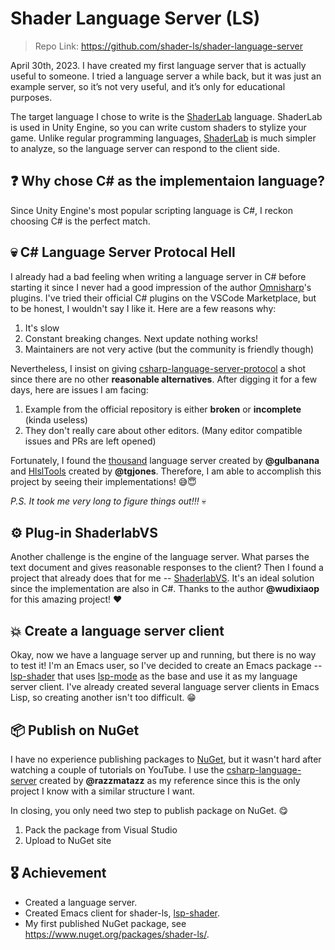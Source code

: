 # Shader Language Server (LS)


> Repo Link: https://github.com/shader-ls/shader-language-server

April 30th, 2023. I have created my first language server that is actually
useful to someone. I tried a language server a while back, but it was just
an example server, so it’s not very useful, and it’s only for educational
purposes.

The target language I chose to write is the [ShaderLab][] language.
ShaderLab is used in Unity Engine, so you can write custom shaders
to stylize your game. Unlike regular programming languages, [ShaderLab][]
is much simpler to analyze, so the language server can respond to the
client side.

<!-- more -->

## ❓ Why chose C# as the implementaion language?

Since Unity Engine's most popular scripting language is C#, I reckon
choosing C# is the perfect match.

## 💀 C# Language Server Protocal Hell

I already had a bad feeling when writing a language server in C#
before starting it since I never had a good impression of the
author [Omnisharp][]'s plugins. I've tried their official C# plugins
on the VSCode Marketplace, but to be honest, I wouldn't say I like it.
Here are a few reasons why:

1. It's slow
2. Constant breaking changes. Next update nothing works!
3. Maintainers are not very active (but the community is friendly though)

Nevertheless, I insist on giving [csharp-language-server-protocol][] a shot
since there are no other **reasonable alternatives**. After digging it for
a few days, here are issues I am facing:

1. Example from the official repository is either **broken** or **incomplete** (kinda useless)
2. They don't really care about other editors. (Many editor compatible issues and PRs are left opened)

Fortunately, I found the [thousand][] language server created by **@gulbanana** and [HlslTools][]
created by **@tgjones**. Therefore, I am able to accomplish this project by seeing their
implementations! 😅😇

*P.S. It took me very long to figure things out!!!* 💀

## ⚙️ Plug-in ShaderlabVS

Another challenge is the engine of the language server. What parses the text
document and gives reasonable responses to the client? Then I found a project
that already does that for me -- [ShaderlabVS][]. It's an ideal solution since
the implementation are also in C#. Thanks to the author **@wudixiaop** for this
amazing project! ❤️

## 💥 Create a language server client

Okay, now we have a language server up and running, but there is no way to test it!
I'm an Emacs user, so I've decided to create an Emacs package -- [lsp-shader][] that
uses [lsp-mode][] as the base and use it as my language server client. I've already
created several language server clients in Emacs Lisp, so creating another isn't too
difficult. 😁

## 📦 Publish on NuGet

I have no experience publishing packages to [NuGet][], but it wasn't hard after
watching a couple of tutorials on YouTube. I use the [csharp-language-server][]
created by **@razzmatazz** as my reference since this is the only project I know
with a similar structure I want.

In closing, you only need two step to publish package on NuGet. 😋

1. Pack the package from Visual Studio
2. Upload to NuGet site

## 🎖️ Achievement

- Created a language server.
- Created Emacs client for shader-ls, [lsp-shader][].
- My first published NuGet package, see https://www.nuget.org/packages/shader-ls/.


[ShaderLab]: https://docs.unity3d.com/Manual/SL-Reference.html
[Omnisharp]: https://github.com/OmniSharp

[csharp-language-server-protocol]: https://github.com/OmniSharp/csharp-language-server-protocol
[ShaderlabVS]: https://github.com/wudixiaop/ShaderlabVS
[thousand]: https://github.com/gulbanana/thousand
[HlslTools]: https://github.com/tgjones/HlslTools

[lsp-mode]: https://github.com/emacs-lsp/lsp-mode

[NuGet]: https://www.nuget.org/
[csharp-language-server]: https://github.com/razzmatazz/csharp-language-server

[lsp-shader]: https://github.com/shader-ls/lsp-shader

